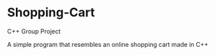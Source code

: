 # Shopping-Cart
C++ Group Project

A simple program that resembles an online shopping cart made in C++
